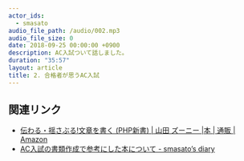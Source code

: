 ```yaml
---
actor_ids:
  - smasato
audio_file_path: /audio/002.mp3
audio_file_size: 0
date: 2018-09-25 00:00:00 +0900
description: AC入試ついて話しました。
duration: "35:57"
layout: article
title: 2. 合格者が思うAC入試
---
```


## 関連リンク

- [伝わる・揺さぶる!文章を書く (PHP新書) \| 山田 ズーニー \|本 \| 通販 \| Amazon](https://www.amazon.co.jp/dp/4569617360)
- [AC入試の書類作成で参考にした本について - smasato’s diary](http://smasato.hatenablog.jp/entry/2016/12/02/220027)
